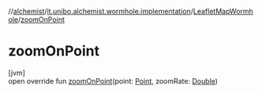 //[alchemist](../../../index.md)/[it.unibo.alchemist.wormhole.implementation](../index.md)/[LeafletMapWormhole](index.md)/[zoomOnPoint](zoom-on-point.md)

# zoomOnPoint

[jvm]\
open override fun [zoomOnPoint](zoom-on-point.md)(point: [Point](https://docs.oracle.com/javase/8/docs/api/java/awt/Point.html), zoomRate: [Double](https://kotlinlang.org/api/latest/jvm/stdlib/kotlin/-double/index.html))
